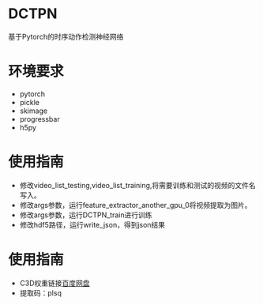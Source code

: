 # DCTPN

基于Pytorch的时序动作检测神经网络

# 环境要求

  - pytorch
  - pickle
  - skimage
  - progressbar
  - h5py

# 使用指南
  - 修改video_list_testing,video_list_training,将需要训练和测试的视频的文件名写入。
  - 修改args参数，运行feature_extractor_another_gpu_0将视频提取为图片。
  - 修改args参数，运行DCTPN_train进行训练
  - 修改hdf5路径，运行write_json，得到json结果
# 使用指南
 - C3D权重链接[百度网盘](https://pan.baidu.com/s/1fnfsq9kZe7F6PAUO6B60oQ) 
 - 提取码：plsq